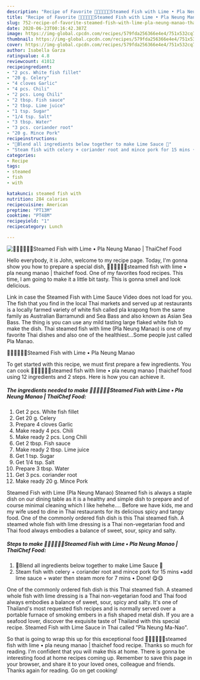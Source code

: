 ```yaml
---
description: "Recipe of Favorite 🧑🏽‍🍳🧑🏼‍🍳Steamed Fish with Lime • Pla Neung Manao | ThaiChef Food"
title: "Recipe of Favorite 🧑🏽‍🍳🧑🏼‍🍳Steamed Fish with Lime • Pla Neung Manao | ThaiChef Food"
slug: 752-recipe-of-favorite-steamed-fish-with-lime-pla-neung-manao-thaichef-food
date: 2020-06-23T00:16:42.387Z
image: https://img-global.cpcdn.com/recipes/579fda256366e4e4/751x532cq70/🧑🏽🍳🧑🏼🍳steamed-fish-with-lime-•-pla-neung-manao-thaichef-food-recipe-main-photo.jpg
thumbnail: https://img-global.cpcdn.com/recipes/579fda256366e4e4/751x532cq70/🧑🏽🍳🧑🏼🍳steamed-fish-with-lime-•-pla-neung-manao-thaichef-food-recipe-main-photo.jpg
cover: https://img-global.cpcdn.com/recipes/579fda256366e4e4/751x532cq70/🧑🏽🍳🧑🏼🍳steamed-fish-with-lime-•-pla-neung-manao-thaichef-food-recipe-main-photo.jpg
author: Isabella Garza
ratingvalue: 4.8
reviewcount: 41012
recipeingredient:
- "2 pcs. White fish fillet"
- "20 g. Celery"
- "4 cloves Garlic"
- "4 pcs. Chili"
- "2 pcs. Long Chili"
- "2 tbsp. Fish sauce"
- "2 tbsp. Lime juice"
- "1 tsp. Sugar"
- "1/4 tsp. Salt"
- "3 tbsp. Water"
- "3 pcs. coriander root"
- "20 g. Mince Pork"
recipeinstructions:
- "🍋Blend all ingredients below together to make Lime Sauce 🍋"
- "Steam fish with celery + coriander root and mince pork for 15 mins •add lime sauce + water then steam more for 7 mins • Done! 😋😋"
categories:
- Recipe
tags:
- steamed
- fish
- with

katakunci: steamed fish with 
nutrition: 284 calories
recipecuisine: American
preptime: "PT13M"
cooktime: "PT48M"
recipeyield: "1"
recipecategory: Lunch

---
```



![🧑🏽‍🍳🧑🏼‍🍳Steamed Fish with Lime • Pla Neung Manao | ThaiChef Food](https://img-global.cpcdn.com/recipes/579fda256366e4e4/751x532cq70/🧑🏽🍳🧑🏼🍳steamed-fish-with-lime-•-pla-neung-manao-thaichef-food-recipe-main-photo.jpg)

Hello everybody, it is John, welcome to my recipe page. Today, I'm gonna show you how to prepare a special dish, 🧑🏽‍🍳🧑🏼‍🍳steamed fish with lime • pla neung manao | thaichef food. One of my favorites food recipes. This time, I am going to make it a little bit tasty. This is gonna smell and look delicious.

Link in case the Steamed Fish with Lime Sauce Video does not load for you. The fish that you find in the local Thai markets and served up at restaurants is a locally farmed variety of white fish called pla krapong from the same family as Australian Barramundi and Sea Bass and also known as Asian Sea Bass. The thing is you can use any mild tasting large flaked white fish to make the dish. Thai steamed fish with lime (Pla Neung Manao) is one of my favorite Thai dishes and also one of the healthiest…Some people just called Pla Manao.

🧑🏽‍🍳🧑🏼‍🍳Steamed Fish with Lime • Pla Neung Manao 

To get started with this recipe, we must first prepare a few ingredients. You can cook 🧑🏽‍🍳🧑🏼‍🍳steamed fish with lime • pla neung manao | thaichef food using 12 ingredients and 2 steps. Here is how you can achieve it.

<!--inarticleads1-->

##### The ingredients needed to make 🧑🏽‍🍳🧑🏼‍🍳Steamed Fish with Lime • Pla Neung Manao | ThaiChef Food:

1. Get 2 pcs. White fish fillet
1. Get 20 g. Celery
1. Prepare 4 cloves Garlic
1. Make ready 4 pcs. Chili
1. Make ready 2 pcs. Long Chili
1. Get 2 tbsp. Fish sauce
1. Make ready 2 tbsp. Lime juice
1. Get 1 tsp. Sugar
1. Get 1/4 tsp. Salt
1. Prepare 3 tbsp. Water
1. Get 3 pcs. coriander root
1. Make ready 20 g. Mince Pork


Steamed Fish with Lime (Pla Neung Manao) Steamed fish is always a staple dish on our dining table as it is a healthy and simple dish to prepare and of course minimal cleaning which I like hehehe…. Before we have kids, me and my wife used to dine in Thai restaurants for its delicious spicy and tangy food. One of the commonly ordered fish dish is this Thai steamed fish. A steamed whole fish with lime dressing is a Thai non-vegetarian food and Thai food always embodies a balance of sweet, sour, spicy and salty. 

<!--inarticleads2-->

##### Steps to make 🧑🏽‍🍳🧑🏼‍🍳Steamed Fish with Lime • Pla Neung Manao | ThaiChef Food:

1. 🍋Blend all ingredients below together to make Lime Sauce 🍋
1. Steam fish with celery + coriander root and mince pork for 15 mins •add lime sauce + water then steam more for 7 mins • Done! 😋😋


One of the commonly ordered fish dish is this Thai steamed fish. A steamed whole fish with lime dressing is a Thai non-vegetarian food and Thai food always embodies a balance of sweet, sour, spicy and salty. It&#39;s one of Thailand&#39;s most requested fish recipes and is normally served over a portable furnace of smoking embers in a fish shaped metal dish. If you are a seafood lover, discover the exquisite taste of Thailand with this special recipe. Steamed Fish with Lime Sauce in Thai called &#34;Pla Neung Ma-Nao&#34;. 

So that is going to wrap this up for this exceptional food 🧑🏽‍🍳🧑🏼‍🍳steamed fish with lime • pla neung manao | thaichef food recipe. Thanks so much for reading. I'm confident that you will make this at home. There is gonna be interesting food at home recipes coming up. Remember to save this page in your browser, and share it to your loved ones, colleague and friends. Thanks again for reading. Go on get cooking!
